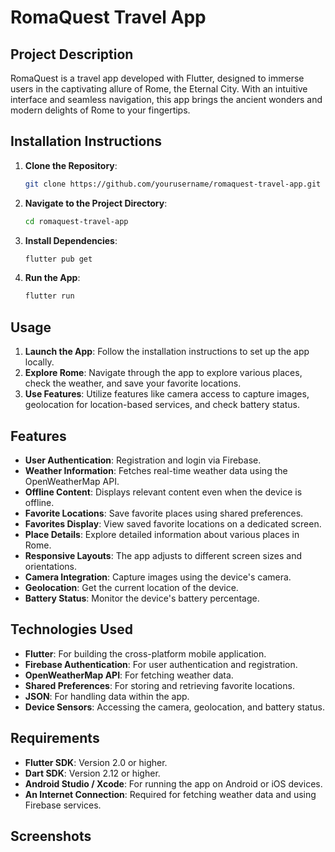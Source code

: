 # RomaQuest Travel App

## Project Description

RomaQuest is a travel app developed with Flutter, designed to immerse users in the captivating allure of Rome, the Eternal City. With an intuitive interface and seamless navigation, this app brings the ancient wonders and modern delights of Rome to your fingertips.

## Installation Instructions

1. **Clone the Repository**:
   ```bash
   git clone https://github.com/yourusername/romaquest-travel-app.git

1. **Navigate to the Project Directory**:
   ```bash
   cd romaquest-travel-app
   
3.  **Install Dependencies**:
    ```bash
    flutter pub get

5.  **Run the App**:
    ```bash
    flutter run

## Usage

1. **Launch the App**: Follow the installation instructions to set up the app locally.
2. **Explore Rome**: Navigate through the app to explore various places, check the weather, and save your favorite locations.
3. **Use Features**: Utilize features like camera access to capture images, geolocation for location-based services, and check battery status.

## Features
- **User Authentication**: Registration and login via Firebase.
- **Weather Information**: Fetches real-time weather data using the OpenWeatherMap API.
- **Offline Content**: Displays relevant content even when the device is offline.
- **Favorite Locations**: Save favorite places using shared preferences.
- **Favorites Display**: View saved favorite locations on a dedicated screen.
- **Place Details**: Explore detailed information about various places in Rome.
- **Responsive Layouts**: The app adjusts to different screen sizes and orientations.
- **Camera Integration**: Capture images using the device's camera.
- **Geolocation**: Get the current location of the device.
- **Battery Status**: Monitor the device's battery percentage.

## Technologies Used
- **Flutter**: For building the cross-platform mobile application.
- **Firebase Authentication**: For user authentication and registration.
- **OpenWeatherMap API**: For fetching weather data.
- **Shared Preferences**: For storing and retrieving favorite locations.
- **JSON**: For handling data within the app.
- **Device Sensors**: Accessing the camera, geolocation, and battery status.

## Requirements
- **Flutter SDK**: Version 2.0 or higher.
- **Dart SDK**: Version 2.12 or higher.
- **Android Studio / Xcode**: For running the app on Android or iOS devices.
- **An Internet Connection**: Required for fetching weather data and using Firebase services.

## Screenshots
